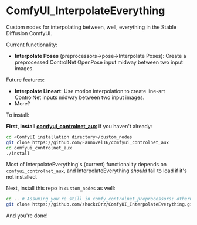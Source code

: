 # ComfyUI_InterpolateEverything
Custom nodes for interpolating between, well, everything in the Stable Diffusion ComfyUI.

Current functionality: 

* **Interpolate Poses** (preprocessors->pose->Interpolate Poses): Create a preprocessed ControlNet OpenPose input midway between two input images.

Future features:

* **Interpolate Lineart**: Use motion interpolation to create line-art ControlNet inputs midway between two input images.
* More?

To install:

**First, install [comfyui_controlnet_aux](https://github.com/Fannovel16/comfyui_controlnet_aux)** if you haven't already:
```sh
cd <ComfyUI installation directory>/custom_nodes
git clone https://github.com/Fannovel16/comfyui_controlnet_aux
cd comfyui_controlnet_aux
./install
```

Most of InterpolateEverything's (current) functionality depends on `comfyui_controlnet_aux`, and InterpolateEverything *should* fail to load if it's not installed.  

Next, install this repo in `custom_nodes` as well:

```sh
cd .. # Assuming you're still in comfy_controlnet_preprocessors; otherwise go to <ComfyUI installation directory>/custom_nodes
git clone https://github.com/shockz0rz/ComfyUI_InterpolateEverything.git
```

And you're done! 

